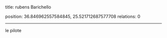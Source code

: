 title: rubens Barichello

position: 36.846962557584845, 25.521712687577708
relations: 0

---



















le pilote
